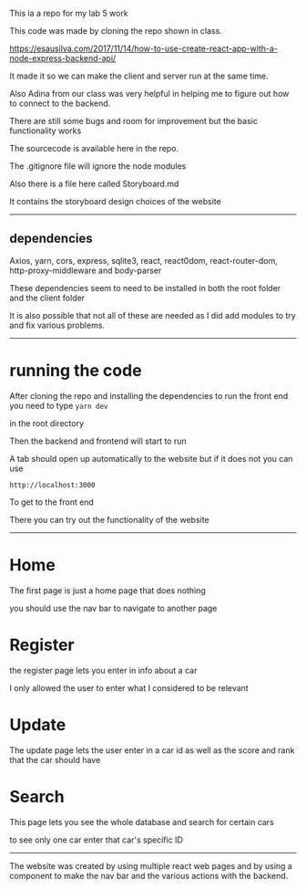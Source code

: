 This ia a repo for my lab 5 work

This code was made by cloning the repo shown in class.

https://esausilva.com/2017/11/14/how-to-use-create-react-app-with-a-node-express-backend-api/

It made it so we can make the client and server run at the same time.

Also Adina from our class was very helpful in helping me to figure out how to connect to the backend.

There are still some bugs and room for improvement but the basic functionality works

The sourcecode is available here in the repo.

The .gitignore file will ignore the node modules

Also there is a file here called Storyboard.md

It contains the storyboard design choices of the website

---


## dependencies
Axios, yarn, cors, express, sqlite3, react, react0dom, react-router-dom, http-proxy-middleware and body-parser

These dependencies seem to need to be installed in both the root folder and the client folder 

It is also possible that not all of these are needed as I did add modules to try and fix various problems.

---

# running the code

After cloning the repo and installing the dependencies to run the front end you need to type
` yarn dev `

in the root directory

Then the backend and frontend will start to run

A tab should open up automatically to the website but if it does not you can use

` http://localhost:3000  ` 

To get to the front end

There you can try out the functionality of the website

---

# Home

The first page is just a home page that does nothing

you should use the nav bar to navigate to another page

# Register

the register page lets you enter in info about a car 

I only allowed the user to enter what I considered to be relevant

# Update

The update page lets the user enter in a car id as well as the score and rank that the car should have

# Search

This page lets you see the whole database and search for certain cars

to see only one car enter that car's specific ID

---

The website was created by using multiple react web pages and by using a component to make the nav bar and the various actions with the backend.
